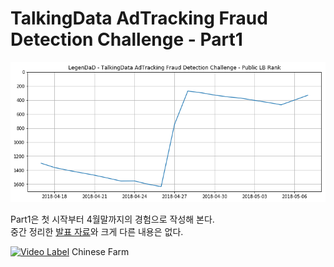 # TalkingData AdTracking Fraud Detection Challenge - Part1  

![](../output/scoregraph.png)

Part1은 첫 시작부터 4월말까지의 경험으로 작성해 본다.   
중간 정리한 [발표 자료](AdT/Note/UX%About%AdTracking.pdf)와 크게 다른 내용은 없다.  


[![Video Label](https://i.kinja-img.com/gawker-media/image/upload/s--ZL-sFioc--/c_fit,f_auto,fl_progressive,q_80,w_636/wnus15o6tm4ekewlelgn.jpg)](https://i.kinja-img.com/gawker-media/image/upload/imuqp7dbsu41o3socgwi.mp4) Chinese Farm
